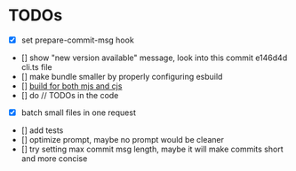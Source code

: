 # TODOs

-   [x] set prepare-commit-msg hook
-   [] show "new version available" message, look into this commit e146d4d cli.ts file
-   [] make bundle smaller by properly configuring esbuild
-   [] [build for both mjs and cjs](https://snyk.io/blog/best-practices-create-modern-npm-package/)
-   [] do // TODOs in the code
-   [x] batch small files in one request
-   [] add tests
-   [] optimize prompt, maybe no prompt would be cleaner
-   [] try setting max commit msg length, maybe it will make commits short and more concise
